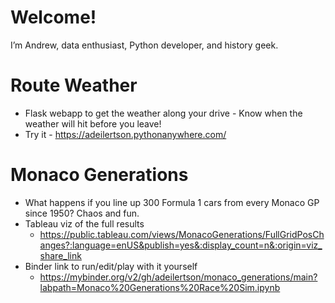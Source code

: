 # Welcome!

I’m Andrew, data enthusiast, Python developer, and history geek.

# Route Weather
- Flask webapp to get the weather along your drive - Know when the weather will hit before you leave!
- Try it - https://adeilertson.pythonanywhere.com/

# Monaco Generations
- What happens if you line up 300 Formula 1 cars from every Monaco GP since 1950? Chaos and fun.
- Tableau viz of the full results
  - https://public.tableau.com/views/MonacoGenerations/FullGridPosChanges?:language=enUS&publish=yes&:display_count=n&:origin=viz_share_link
- Binder link to run/edit/play with it yourself
  - https://mybinder.org/v2/gh/adeilertson/monaco_generations/main?labpath=Monaco%20Generations%20Race%20Sim.ipynb
